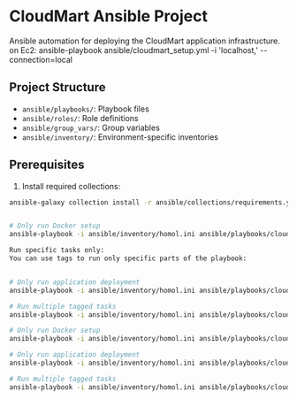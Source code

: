 # CloudMart Ansible Project

Ansible automation for deploying the CloudMart application infrastructure.
on Ec2:
ansible-playbook ansible/cloudmart_setup.yml -i 'localhost,' --connection=local

## Project Structure

- `ansible/playbooks/`: Playbook files
- `ansible/roles/`: Role definitions
- `ansible/group_vars/`: Group variables
- `ansible/inventory/`: Environment-specific inventories

## Prerequisites

1. Install required collections:

```bash
ansible-galaxy collection install -r ansible/collections/requirements.yml


# Only run Docker setup
ansible-playbook -i ansible/inventory/homol.ini ansible/playbooks/cloudmart_setup.yml --tags docker

Run specific tasks only:
You can use tags to run only specific parts of the playbook:


# Only run application deployment
ansible-playbook -i ansible/inventory/homol.ini ansible/playbooks/cloudmart_setup.yml --tags application

# Run multiple tagged tasks
ansible-playbook -i ansible/inventory/homol.ini ansible/playbooks/cloudmart_setup.yml --tags "docker,application"

# Only run Docker setup
ansible-playbook -i ansible/inventory/homol.ini ansible/playbooks/cloudmart_setup.yml --tags docker

# Only run application deployment
ansible-playbook -i ansible/inventory/homol.ini ansible/playbooks/cloudmart_setup.yml --tags application

# Run multiple tagged tasks
ansible-playbook -i ansible/inventory/homol.ini ansible/playbooks/cloudmart_setup.yml --tags "docker,application"

